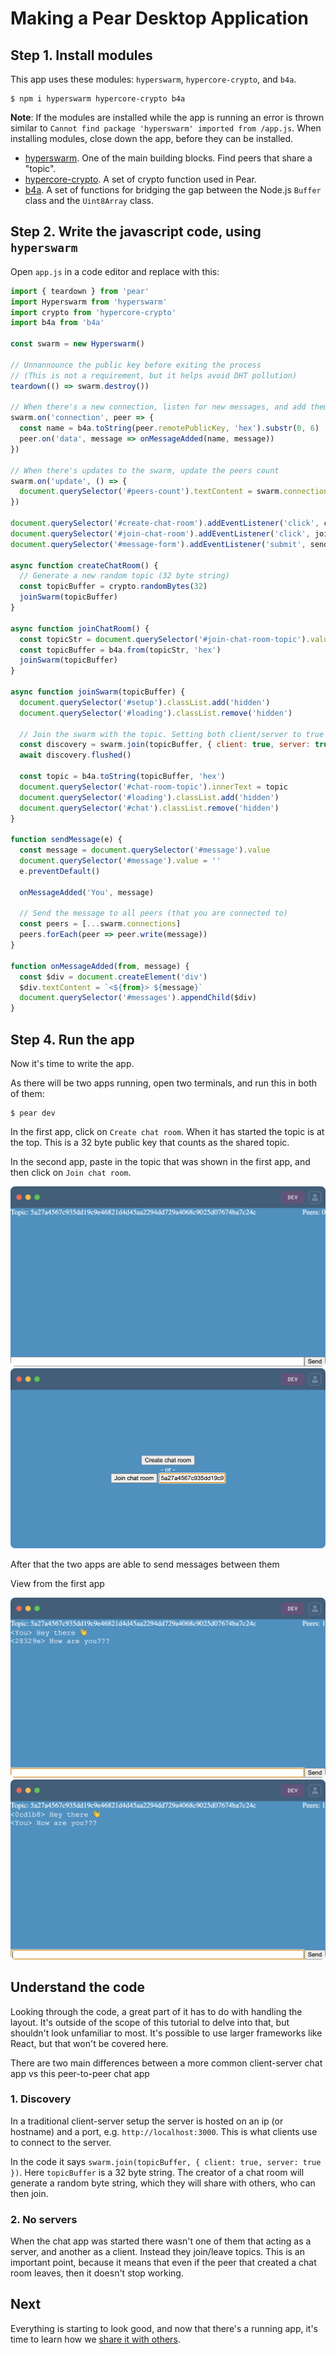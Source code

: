# Making a Pear Desktop Application

## Step 1. Install modules

This app uses these modules: `hyperswarm`, `hypercore-crypto`, and `b4a`.

```
$ npm i hyperswarm hypercore-crypto b4a
```

**Note**: If the modules are installed while the app is running an error is thrown similar to `Cannot find package 'hyperswarm' imported from /app.js`. When installing modules, close down the app, before they can be installed.

- [hyperswarm](https://www.npmjs.com/package/hyperswarm). One of the main building blocks. Find peers that share a "topic".
- [hypercore-crypto](https://www.npmjs.com/package/hypercore-crypto). A set of crypto function used in Pear.
- [b4a](https://www.npmjs.com/package/b4a). A set of functions for bridging the gap between the Node.js `Buffer` class and the `Uint8Array` class.

## Step 2. Write the javascript code, using `hyperswarm`

Open `app.js` in a code editor and replace with this:

``` js
import { teardown } from 'pear'
import Hyperswarm from 'hyperswarm'
import crypto from 'hypercore-crypto'
import b4a from 'b4a'

const swarm = new Hyperswarm()

// Unnannounce the public key before exiting the process
// (This is not a requirement, but it helps avoid DHT pollution)
teardown(() => swarm.destroy())

// When there's a new connection, listen for new messages, and add them to the UI
swarm.on('connection', peer => {
  const name = b4a.toString(peer.remotePublicKey, 'hex').substr(0, 6)
  peer.on('data', message => onMessageAdded(name, message))
})

// When there's updates to the swarm, update the peers count
swarm.on('update', () => {
  document.querySelector('#peers-count').textContent = swarm.connections.size
})

document.querySelector('#create-chat-room').addEventListener('click', createChatRoom)
document.querySelector('#join-chat-room').addEventListener('click', joinChatRoom)
document.querySelector('#message-form').addEventListener('submit', sendMessage)

async function createChatRoom() {
  // Generate a new random topic (32 byte string)
  const topicBuffer = crypto.randomBytes(32)
  joinSwarm(topicBuffer)
}

async function joinChatRoom() {
  const topicStr = document.querySelector('#join-chat-room-topic').value
  const topicBuffer = b4a.from(topicStr, 'hex')
  joinSwarm(topicBuffer)
}

async function joinSwarm(topicBuffer) {
  document.querySelector('#setup').classList.add('hidden')
  document.querySelector('#loading').classList.remove('hidden')

  // Join the swarm with the topic. Setting both client/server to true means that this app can act as both.
  const discovery = swarm.join(topicBuffer, { client: true, server: true })
  await discovery.flushed()

  const topic = b4a.toString(topicBuffer, 'hex')
  document.querySelector('#chat-room-topic').innerText = topic
  document.querySelector('#loading').classList.add('hidden')
  document.querySelector('#chat').classList.remove('hidden')
}

function sendMessage(e) {
  const message = document.querySelector('#message').value
  document.querySelector('#message').value = ''
  e.preventDefault()

  onMessageAdded('You', message)

  // Send the message to all peers (that you are connected to)
  const peers = [...swarm.connections]
  peers.forEach(peer => peer.write(message))
}

function onMessageAdded(from, message) {
  const $div = document.createElement('div')
  $div.textContent = `<${from}> ${message}`
  document.querySelector('#messages').appendChild($div)
}
```

## Step 4. Run the app

Now it's time to write the app.

As there will be two apps running, open two terminals, and run this in both of them:

```
$ pear dev
```

In the first app, click on `Create chat room`. When it has started the topic is at the top. This is a 32 byte public key that counts as the shared topic.

In the second app, paste in the topic that was shown in the first app, and then click on `Join chat room`.

<p align="center">
  <img src="./assets/chat-app-4a.png" alt="The first app, with the topic"> <img src="../assets/chat-app-4b.png" alt="Second app, using topic from the first">
</p>

After that the two apps are able to send messages between them

View from the first app

<p align="center">
  <img src="./assets/chat-app-5a.png" alt="View from the first app"> <img src="../assets/chat-app-5b.png" alt="View from the second app">
</p>


## Understand the code

Looking through the code, a great part of it has to do with handling the layout. It's outside of the scope of this tutorial to delve into that, but shouldn't look unfamiliar to most. It's possible to use larger frameworks like React, but that won't be covered here.

There are two main differences between a more common client-server chat app vs this peer-to-peer chat app

### 1. Discovery

In a traditional client-server setup the server is hosted on an ip (or hostname) and a port, e.g. `http://localhost:3000`. This is what clients use to connect to the server.

In the code it says `swarm.join(topicBuffer, { client: true, server: true })`. Here `topicBuffer` is a 32 byte string. The creator of a chat room will generate a random byte string, which they will share with others, who can then join.

### 2. No servers

When the chat app was started there wasn't one of them that acting as a server, and another as a client. Instead they join/leave topics. This is an important point, because it means that even if the peer that created a chat room leaves, then it doesn't stop working.

## Next

Everything is starting to look good, and now that there's a running app, it's time to learn how we [share it with others](./sharing-a-pear-app.md).
